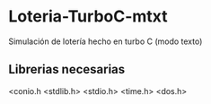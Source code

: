 # Loteria-TurboC-mtxt
Simulación de lotería hecho en turbo C (modo texto)

## Librerias necesarias

<conio.h
<stdlib.h>
<stdio.h>
<time.h>
<dos.h>
